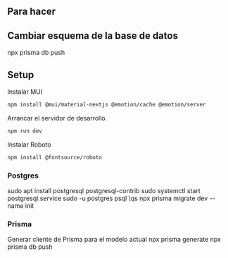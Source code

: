 
## Para hacer

## Cambiar esquema de la base de datos

npx prisma db push

## Setup

Instalar MUI
```bash
npm install @mui/material-nextjs @emotion/cache @emotion/server
```

Arrancar el servidor de desarrollo.
```bash
npm run dev
```

Instalar Roboto
```bash
npm install @fontsource/roboto
```

### Postgres

sudo apt install postgresql postgresql-contrib
sudo systemctl start postgresql.service
sudo -u postgres psql
\qs
npx prisma migrate dev --name init

### Prisma

Generar cliente de Prisma para el modelo actual
npx prisma generate
npx prisma db push

